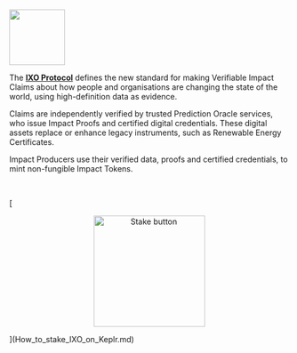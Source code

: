 # <p align="center">
  <img width="100" src="https://user-images.githubusercontent.com/95366163/148807733-2e69446b-81c2-46b5-aef8-143366daa39f.png">
</p>

The [**IXO Protocol**](https://www.ixo.world/) defines the new standard for making Verifiable Impact Claims about how people and organisations are changing the state of the world, using high-definition data as evidence.

Claims are independently verified by trusted Prediction Oracle services, who issue Impact Proofs and certified digital credentials. These digital assets replace or enhance legacy instruments, such as Renewable Energy Certificates.

Impact Producers use their verified data, proofs and certified credentials, to mint non-fungible Impact Tokens.

<br>

[<p align="center">
  <img width="200" alt="Stake button" src="https://user-images.githubusercontent.com/95366163/148811443-f86eaa1f-bfbf-46bc-9c24-4bc201603486.png">
</p>](How_to_stake_IXO_on_Keplr.md)

